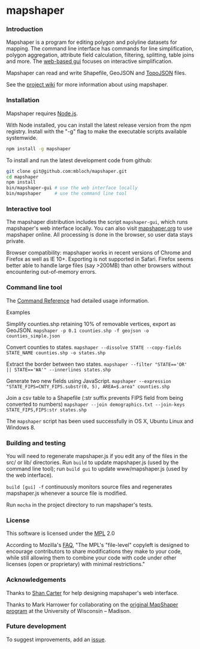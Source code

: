 # mapshaper

### Introduction

Mapshaper is a program for editing polygon and polyline datasets for mapping. The command line interface has commands for line simplification, polygon aggregation, attribute field calculation, filtering, splitting, table joins and more. The [web-based gui](http://www.mapshaper.org) focuses on interactive simplification.

Mapshaper can read and write Shapefile, GeoJSON and [TopoJSON](https://github.com/mbostock/topojson/wiki) files.

See the [project wiki](https://github.com/mbloch/mapshaper/wiki) for more information about using mapshaper.

### Installation

Mapshaper requires [Node.js](http://nodejs.org).

With Node installed, you can install the latest release version from the npm registry. Install with the "-g" flag to make the executable scripts available systemwide.

```bash
npm install -g mapshaper
```

To install and run the latest development code from github:

```bash
git clone git@github.com:mbloch/mapshaper.git
cd mapshaper
npm install
bin/mapshaper-gui # use the web interface locally
bin/mapshaper     # use the command line tool
```

### Interactive tool

The mapshaper distribution includes the script `mapshaper-gui`, which runs mapshaper's web interface locally. You can also visit [mapshaper.org](http://www.mapshaper.org) to use mapshaper online. All processing is done in the browser, so user data stays private.

Browser compatibility: mapshaper works in recent versions of Chrome and Firefox as well as IE 10+. Exporting is not supported in Safari. Firefox seems better able to handle large files (say >200MB) than other browsers without encountering out-of-memory errors.

### Command line tool

The [Command Reference](https://github.com/mbloch/mapshaper/wiki/Command-Reference) had detailed usage information.

Examples

Simplify counties.shp retaining 10% of removable vertices, export as GeoJSON.
`mapshaper -p 0.1 counties.shp -f geojson -o counties_simple.json`

Convert counties to states.
`mapshaper --dissolve STATE --copy-fields STATE_NAME counties.shp -o states.shp`

Extract the border between two states.
`mapshaper --filter "STATE=='OR' || STATE=='WA'" --innerlines states.shp`

Generate two new fields using JavaScript.
`mapshaper --expression "STATE_FIPS=CNTY_FIPS.substr(0, 5), AREA=$.area" counties.shp`

Join a csv table to a Shapefile (:str suffix prevents FIPS field from being converted to numbers)
`mapshaper --join demographics.txt --join-keys STATE_FIPS,FIPS:str states.shp`

The `mapshaper` script has been used successfully in OS X, Ubuntu Linux and Windows 8.

### Building and testing

You will need to regenerate mapshaper.js if you edit any of the files in the src/ or lib/ directories. Run `build` to update mapshaper.js (used by the command line tool); run `build gui` to update www/mapshaper.js (used by the web interface).

`build [gui] -f` continuously monitors source files and regenerates  mapshaper.js whenever a source file is modified.

Run `mocha` in the project directory to run mapshaper's tests.

### License

This software is licensed under the [MPL](http://www.mozilla.org/MPL/2.0/) 2.0

According to Mozilla's [FAQ](http://www.mozilla.org/MPL/2.0/FAQ.html), "The MPL's "file-level" copyleft is designed to encourage contributors to share modifications they make to your code, while still allowing them to combine your code with code under other licenses (open or proprietary) with minimal restrictions."

### Acknowledgements

Thanks to [Shan Carter](https://github.com/shancarter) for help designing mapshaper's web interface.

Thanks to Mark Harrower for collaborating on the [original MapShaper program](http://mapshaper.com/test/OldMapShaper.swf) at the University of Wisconsin &ndash; Madison.

### Future development

To suggest improvements, add an [issue](https://github.com/mbloch/mapshaper/issues).
